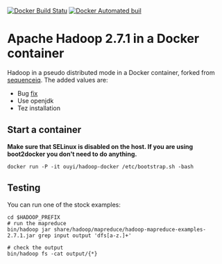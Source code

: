 [![Docker Build Statu](https://img.shields.io/docker/build/jrottenberg/ffmpeg.svg)](https://hub.docker.com/r/ouyi/hadoop-docker/)
[![Docker Automated buil](https://img.shields.io/docker/automated/jrottenberg/ffmpeg.svg)](https://hub.docker.com/r/ouyi/hadoop-docker/)

# Apache Hadoop 2.7.1 in a Docker container

Hadoop in a pseudo distributed mode in a Docker container, forked from [sequenceiq](https://github.com/sequenceiq/hadoop-docker). The added values are:

- Bug [fix](https://github.com/sequenceiq/hadoop-docker/pull/75)
- Use openjdk
- Tez installation

## Start a container

**Make sure that SELinux is disabled on the host. If you are using boot2docker you don't need to do anything.**

```
docker run -P -it ouyi/hadoop-docker /etc/bootstrap.sh -bash
```

## Testing

You can run one of the stock examples:

```
cd $HADOOP_PREFIX
# run the mapreduce
bin/hadoop jar share/hadoop/mapreduce/hadoop-mapreduce-examples-2.7.1.jar grep input output 'dfs[a-z.]+'

# check the output
bin/hadoop fs -cat output/{*}
```
